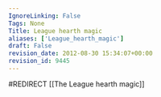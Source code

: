 ```yaml
---
IgnoreLinking: False
Tags: None
Title: League hearth magic
aliases: ['League_hearth_magic']
draft: False
revision_date: 2012-08-30 15:34:07+00:00
revision_id: 9445
---
```


#REDIRECT [[The League hearth magic]]